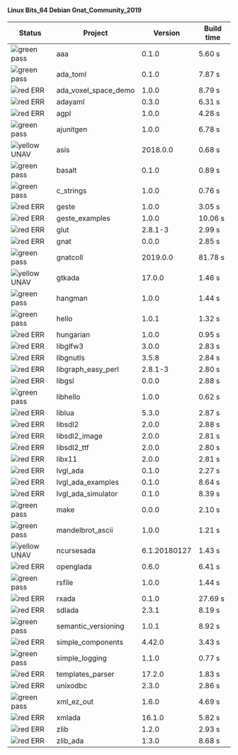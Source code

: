 #### Linux Bits_64 Debian Gnat_Community_2019

| Status | Project | Version | Build time |
| --- | --- | --- | --- |
|![green](https://placehold.it/8/00aa00/000000?text=+) pass | aaa | 0.1.0 |  5.60 s |
|![green](https://placehold.it/8/00aa00/000000?text=+) pass | ada_toml | 0.1.0 |  7.87 s |
|![red](https://placehold.it/8/ff0000/000000?text=+) ERR  | ada_voxel_space_demo | 1.0.0 |  8.79 s |
|![red](https://placehold.it/8/ff0000/000000?text=+) ERR  | adayaml | 0.3.0 |  6.31 s |
|![red](https://placehold.it/8/ff0000/000000?text=+) ERR  | agpl | 1.0.0 |  4.28 s |
|![green](https://placehold.it/8/00aa00/000000?text=+) pass | ajunitgen | 1.0.0 |  6.78 s |
|![yellow](https://placehold.it/8/ffbb00/000000?text=+) UNAV | asis | 2018.0.0 |  0.68 s |
|![green](https://placehold.it/8/00aa00/000000?text=+) pass | basalt | 0.1.0 |  0.89 s |
|![green](https://placehold.it/8/00aa00/000000?text=+) pass | c_strings | 1.0.0 |  0.76 s |
|![red](https://placehold.it/8/ff0000/000000?text=+) ERR  | geste | 1.0.0 |  3.05 s |
|![red](https://placehold.it/8/ff0000/000000?text=+) ERR  | geste_examples | 1.0.0 |  10.06 s |
|![red](https://placehold.it/8/ff0000/000000?text=+) ERR  | glut | 2.8.1-3 |  2.99 s |
|![red](https://placehold.it/8/ff0000/000000?text=+) ERR  | gnat | 0.0.0 |  2.85 s |
|![green](https://placehold.it/8/00aa00/000000?text=+) pass | gnatcoll | 2019.0.0 |  81.78 s |
|![yellow](https://placehold.it/8/ffbb00/000000?text=+) UNAV | gtkada | 17.0.0 |  1.46 s |
|![green](https://placehold.it/8/00aa00/000000?text=+) pass | hangman | 1.0.0 |  1.44 s |
|![green](https://placehold.it/8/00aa00/000000?text=+) pass | hello | 1.0.1 |  1.32 s |
|![red](https://placehold.it/8/ff0000/000000?text=+) ERR  | hungarian | 1.0.0 |  0.95 s |
|![red](https://placehold.it/8/ff0000/000000?text=+) ERR  | libglfw3 | 3.0.0 |  2.83 s |
|![red](https://placehold.it/8/ff0000/000000?text=+) ERR  | libgnutls | 3.5.8 |  2.84 s |
|![red](https://placehold.it/8/ff0000/000000?text=+) ERR  | libgraph_easy_perl | 2.8.1-3 |  2.80 s |
|![red](https://placehold.it/8/ff0000/000000?text=+) ERR  | libgsl | 0.0.0 |  2.88 s |
|![green](https://placehold.it/8/00aa00/000000?text=+) pass | libhello | 1.0.0 |  0.62 s |
|![red](https://placehold.it/8/ff0000/000000?text=+) ERR  | liblua | 5.3.0 |  2.87 s |
|![red](https://placehold.it/8/ff0000/000000?text=+) ERR  | libsdl2 | 2.0.0 |  2.88 s |
|![red](https://placehold.it/8/ff0000/000000?text=+) ERR  | libsdl2_image | 2.0.0 |  2.81 s |
|![red](https://placehold.it/8/ff0000/000000?text=+) ERR  | libsdl2_ttf | 2.0.0 |  2.80 s |
|![red](https://placehold.it/8/ff0000/000000?text=+) ERR  | libx11 | 2.0.0 |  2.81 s |
|![red](https://placehold.it/8/ff0000/000000?text=+) ERR  | lvgl_ada | 0.1.0 |  2.27 s |
|![red](https://placehold.it/8/ff0000/000000?text=+) ERR  | lvgl_ada_examples | 0.1.0 |  8.64 s |
|![red](https://placehold.it/8/ff0000/000000?text=+) ERR  | lvgl_ada_simulator | 0.1.0 |  8.39 s |
|![green](https://placehold.it/8/00aa00/000000?text=+) pass | make | 0.0.0 |  2.10 s |
|![green](https://placehold.it/8/00aa00/000000?text=+) pass | mandelbrot_ascii | 1.0.0 |  1.21 s |
|![yellow](https://placehold.it/8/ffbb00/000000?text=+) UNAV | ncursesada | 6.1.20180127 |  1.43 s |
|![red](https://placehold.it/8/ff0000/000000?text=+) ERR  | openglada | 0.6.0 |  6.41 s |
|![green](https://placehold.it/8/00aa00/000000?text=+) pass | rsfile | 1.0.0 |  1.44 s |
|![red](https://placehold.it/8/ff0000/000000?text=+) ERR  | rxada | 0.1.0 |  27.69 s |
|![red](https://placehold.it/8/ff0000/000000?text=+) ERR  | sdlada | 2.3.1 |  8.19 s |
|![green](https://placehold.it/8/00aa00/000000?text=+) pass | semantic_versioning | 1.0.1 |  8.92 s |
|![red](https://placehold.it/8/ff0000/000000?text=+) ERR  | simple_components | 4.42.0 |  3.43 s |
|![green](https://placehold.it/8/00aa00/000000?text=+) pass | simple_logging | 1.1.0 |  0.77 s |
|![red](https://placehold.it/8/ff0000/000000?text=+) ERR  | templates_parser | 17.2.0 |  1.83 s |
|![red](https://placehold.it/8/ff0000/000000?text=+) ERR  | unixodbc | 2.3.0 |  2.86 s |
|![green](https://placehold.it/8/00aa00/000000?text=+) pass | xml_ez_out | 1.6.0 |  4.69 s |
|![red](https://placehold.it/8/ff0000/000000?text=+) ERR  | xmlada | 16.1.0 |  5.82 s |
|![red](https://placehold.it/8/ff0000/000000?text=+) ERR  | zlib | 1.2.0 |  2.93 s |
|![red](https://placehold.it/8/ff0000/000000?text=+) ERR  | zlib_ada | 1.3.0 |  8.68 s |

